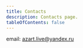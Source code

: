 ```yaml
---
title: Contacts
description: Contacts page.
tableOfContents: false
---
```


email: azart.live@yandex.ru